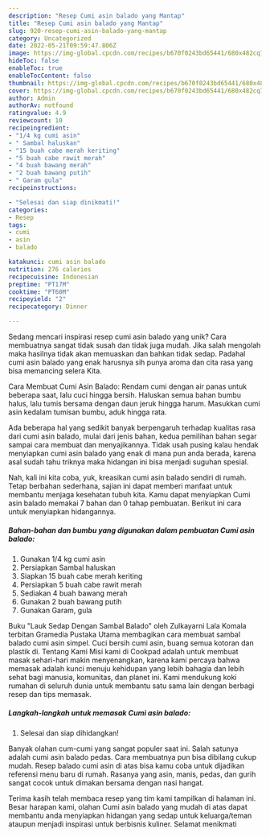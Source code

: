 ```yaml
---
description: "Resep Cumi asin balado yang Mantap"
title: "Resep Cumi asin balado yang Mantap"
slug: 920-resep-cumi-asin-balado-yang-mantap
category: Uncategorized
date: 2022-05-21T09:59:47.806Z
image: https://img-global.cpcdn.com/recipes/b670f0243bd65441/680x482cq70/cumi-asin-balado-foto-resep-utama.jpg
hideToc: false
enableToc: true
enableTocContent: false
thumbnail: https://img-global.cpcdn.com/recipes/b670f0243bd65441/680x482cq70/cumi-asin-balado-foto-resep-utama.jpg
cover: https://img-global.cpcdn.com/recipes/b670f0243bd65441/680x482cq70/cumi-asin-balado-foto-resep-utama.jpg
author: Admin
authorAv: notfound
ratingvalue: 4.9
reviewcount: 10
recipeingredient:
- "1/4 kg cumi asin"
- " Sambal haluskan"
- "15 buah cabe merah keriting"
- "5 buah cabe rawit merah"
- "4 buah bawang merah"
- "2 buah bawang putih"
- " Garam gula"
recipeinstructions:

- "Selesai dan siap dinikmati!"
categories:
- Resep
tags:
- cumi
- asin
- balado

katakunci: cumi asin balado 
nutrition: 276 calories
recipecuisine: Indonesian
preptime: "PT17M"
cooktime: "PT60M"
recipeyield: "2"
recipecategory: Dinner

---
```





Sedang mencari inspirasi resep cumi asin balado yang unik? Cara membuatnya sangat tidak susah dan tidak juga mudah. Jika salah mengolah maka hasilnya tidak akan memuaskan dan bahkan tidak sedap. Padahal cumi asin balado yang enak harusnya sih punya aroma dan cita rasa yang bisa memancing selera Kita.





Cara Membuat Cumi Asin Balado: Rendam cumi dengan air panas untuk beberapa saat, lalu cuci hingga bersih. Haluskan semua bahan bumbu halus, lalu tumis bersama dengan daun jeruk hingga harum. Masukkan cumi asin kedalam tumisan bumbu, aduk hingga rata.

Ada beberapa hal yang sedikit banyak berpengaruh terhadap kualitas rasa dari cumi asin balado, mulai dari jenis bahan, kedua pemilihan bahan segar sampai cara membuat dan menyajikannya. Tidak usah pusing kalau hendak menyiapkan cumi asin balado yang enak di mana pun anda berada, karena asal sudah tahu triknya maka hidangan ini bisa menjadi suguhan spesial.






Nah, kali ini kita coba, yuk, kreasikan cumi asin balado sendiri di rumah. Tetap berbahan sederhana, sajian ini dapat memberi manfaat untuk membantu menjaga kesehatan tubuh kita. Kamu dapat menyiapkan Cumi asin balado memakai 7 bahan dan 0 tahap pembuatan. Berikut ini cara untuk menyiapkan hidangannya.

<!--inarticleads1-->

##### Bahan-bahan dan bumbu yang digunakan dalam pembuatan Cumi asin balado:

1. Gunakan 1/4 kg cumi asin
1. Persiapkan  Sambal haluskan
1. Siapkan 15 buah cabe merah keriting
1. Persiapkan 5 buah cabe rawit merah
1. Sediakan 4 buah bawang merah
1. Gunakan 2 buah bawang putih
1. Gunakan  Garam, gula


Buku &#34;Lauk Sedap Dengan Sambal Balado&#34; oleh Zulkayarni Lala Komala terbitan Gramedia Pustaka Utama membagikan cara membuat sambal balado cumi asin simpel. Cuci bersih cumi asin, buang semua kotoran dan plastik di. Tentang Kami Misi kami di Cookpad adalah untuk membuat masak sehari-hari makin menyenangkan, karena kami percaya bahwa memasak adalah kunci menuju kehidupan yang lebih bahagia dan lebih sehat bagi manusia, komunitas, dan planet ini. Kami mendukung koki rumahan di seluruh dunia untuk membantu satu sama lain dengan berbagi resep dan tips memasak. 

<!--inarticleads2-->

##### Langkah-langkah untuk memasak Cumi asin balado:


1. Selesai dan siap dihidangkan!

Banyak olahan cum-cumi yang sangat populer saat ini. Salah satunya adalah cumi asin balado pedas. Cara membuatnya pun bisa dibilang cukup mudah. Resep balado cumi asin di atas bisa kamu coba untuk dijadikan referensi menu baru di rumah. Rasanya yang asin, manis, pedas, dan gurih sangat cocok untuk dimakan bersama dengan nasi hangat. 

Terima kasih telah membaca resep yang tim kami tampilkan di halaman ini. Besar harapan kami, olahan Cumi asin balado yang mudah di atas dapat membantu anda menyiapkan hidangan yang sedap untuk keluarga/teman ataupun menjadi inspirasi untuk berbisnis kuliner. Selamat menikmati
